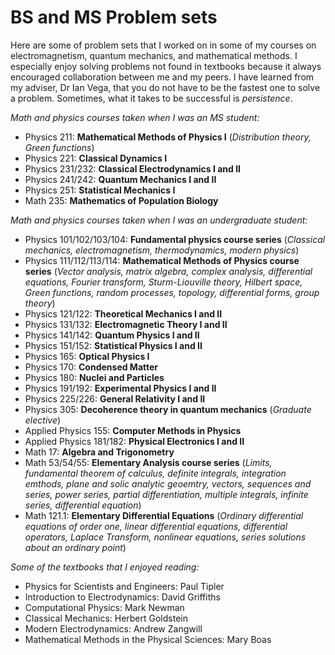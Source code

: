 # BS and MS Problem sets
Here are some of problem sets that I worked on in some of my courses on electromagnetism, quantum mechanics, and mathematical methods. I especially enjoy solving problems not found in textbooks because it always encouraged collaboration between me and my peers. I have learned from my adviser, Dr Ian Vega, that you do not have to be the fastest one to solve a problem. Sometimes, what it takes to be successful is _persistence_.

_Math and physics courses taken when I was an MS student:_
* Physics 211: **Mathematical Methods of Physics I** (_Distribution theory, Green functions_)
* Physics 221: **Classical Dynamics I**
* Physics 231/232: **Classical Electrodynamics I and II**
* Physics 241/242: **Quantum Mechanics I and II**
* Physics 251: **Statistical Mechanics I**
* Math 235: **Mathematics of Population Biology**

_Math and physics courses taken when I was an undergraduate student:_

* Physics 101/102/103/104: **Fundamental physics course series** (_Classical mechanics, electromagnetism, thermodynamics, modern physics_)
* Physics 111/112/113/114: **Mathematical Methods of Physics course series** (_Vector analysis, matrix algebra, complex analysis, differential equations, Fourier transform, Sturm-Liouville theory, Hilbert space, Green functions, random processes, topology, differential forms, group theory_)
* Physics 121/122: **Theoretical Mechanics I and II**
* Physics 131/132: **Electromagnetic Theory I and II**
* Physics 141/142: **Quantum Physics I and II**
* Physics 151/152: **Statistical Physics I and II**
* Physics 165: **Optical Physics I**
* Physics 170: **Condensed Matter**
* Physics 180: **Nuclei and Particles**
* Physics 191/192: **Experimental Physics I and II**
* Physics 225/226: **General Relativity I and II**
* Physics 305: **Decoherence theory in quantum mechanics** (_Graduate elective_)
* Applied Physics 155: **Computer Methods in Physics**
* Applied Physics 181/182: **Physical Electronics I and II**
* Math 17: **Algebra and Trigonometry**
* Math 53/54/55: **Elementary Analysis course series** (_Limits, fundamental theorem of calculus, definite integrals, integration emthods, plane and solic analytic geoemtry, vectors, sequences and series, power series, partial differentiation, multiple integrals, infinite series, differential equation_)
* Math 121.1: **Elementary Differential Equations** (_Ordinary differential equations of order one, linear differential equations, differential operators, Laplace Transform, nonlinear equations, series solutions about an ordinary point_)

_Some of the textbooks that I enjoyed reading:_
* Physics for Scientists and Engineers: Paul Tipler
* Introduction to Electrodynamics: David Griffiths
* Computational Physics: Mark Newman
* Classical Mechanics: Herbert Goldstein
* Modern Electrodynamics: Andrew Zangwill
* Mathematical Methods in the Physical Sciences: Mary Boas





